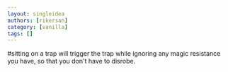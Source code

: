 ```yaml
---
layout: singleidea
authors: [rikersan]
category: [vanilla]
tags: []
---
```

#sitting on a trap will trigger the trap while ignoring any magic resistance you have, so that you don't have to disrobe.
